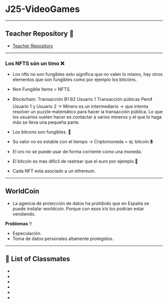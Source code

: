 # J25-VideoGames
---

## Teacher Repository 👤
- [Teacher Repository](https://github.com/d-prieto/J25-videogames)

---

### Los NFTS són un timo ❌
- Los nfts no son fungibles esto significa que no valen lo mismo, hay otros elementos que son fungibles como por ejemplo los bitcoins.
- Non Fungible Items = NFTS.
- Blockchain:
Transacción B1 B2
            Usuario 1 
Transacción púbicas
Pero❗
Usuario 1 y Usuario 2 -> Minero es un intermediario -> que intenta resolver un puzzle matemático para hacer la transacción pública. Lo que los usuarios suelen hacer es contactar a varios mineros y el que lo haga más se lleva una pequeña parte.

- Los bitcons son fungibles. 🟰
- Su valor no es estable con el tiempo -> Criptomoneda = ej: bitcoin.💲
- El oro no se puede usar de forma corriente como una moneda.
- El bitcoin es mas dificil de rastrear que el euro por ejemplo.🐾
- Cada NFT esta asociado a un ethereum.

---

## WorldCoin 

- La agencia de protección de datos ha prohibido que en España se puede instalar worldcoin. Porque con esos iris los podrian estar vendiendo.
  
**Problemas** ‼️

- Especulación.
- Toma de datos personales altamente protegidos.
  

--- 

## 👥 List of Classmates
- []()
- []()
- []()
- []()
- []()
- []()
